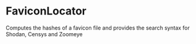 # FaviconLocator
Computes the hashes of a favicon file and provides the search syntax for Shodan, Censys and Zoomeye
